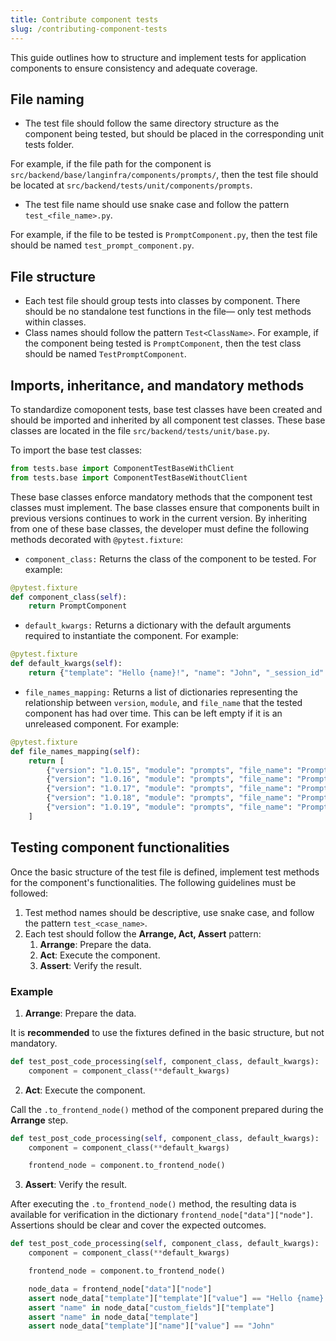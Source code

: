 ```yaml
---
title: Contribute component tests
slug: /contributing-component-tests
---
```


This guide outlines how to structure and implement tests for application components to ensure consistency and adequate coverage.

## File naming

* The test file should follow the same directory structure as the component being tested, but should be placed in the corresponding unit tests folder.

For example, if the file path for the component is `src/backend/base/langinfra/components/prompts/`, then the test file should be located at `src/backend/tests/unit/components/prompts`.

* The test file name should use snake case and follow the pattern `test_<file_name>.py`.

For example, if the file to be tested is `PromptComponent.py`, then the test file should be named `test_prompt_component.py`.

## File structure

* Each test file should group tests into classes by component. There should be no standalone test functions in the file— only test methods within classes.
* Class names should follow the pattern `Test<ClassName>`.
For example, if the component being tested is `PromptComponent`, then the test class should be named `TestPromptComponent`.

## Imports, inheritance, and mandatory methods

To standardize comoponent tests, base test classes have been created and should be imported and inherited by all component test classes. These base classes are located in the file `src/backend/tests/unit/base.py`.

To import the base test classes:

```python
from tests.base import ComponentTestBaseWithClient
from tests.base import ComponentTestBaseWithoutClient
```

These base classes enforce mandatory methods that the component test classes must implement. The base classes ensure that components built in previous versions continues to work in the current version. By inheriting from one of these base classes, the developer must define the following methods decorated with `@pytest.fixture`:

* `component_class:` Returns the class of the component to be tested. For example:

```python
@pytest.fixture
def component_class(self):
    return PromptComponent
```

* `default_kwargs:` Returns a dictionary with the default arguments required to instantiate the component. For example:

```python
@pytest.fixture
def default_kwargs(self):
    return {"template": "Hello {name}!", "name": "John", "_session_id": "123"}
```

* `file_names_mapping:` Returns a list of dictionaries representing the relationship between `version`, `module`, and `file_name` that the tested component has had over time. This can be left empty if it is an unreleased component. For example:

```python
@pytest.fixture
def file_names_mapping(self):
    return [
        {"version": "1.0.15", "module": "prompts", "file_name": "Prompt"},
        {"version": "1.0.16", "module": "prompts", "file_name": "Prompt"},
        {"version": "1.0.17", "module": "prompts", "file_name": "Prompt"},
        {"version": "1.0.18", "module": "prompts", "file_name": "Prompt"},
        {"version": "1.0.19", "module": "prompts", "file_name": "Prompt"},
    ]
```

## Testing component functionalities

Once the basic structure of the test file is defined, implement test methods for the component's functionalities. The following guidelines must be followed:

1. Test method names should be descriptive, use snake case, and follow the pattern `test_<case_name>`.
2. Each test should follow the **Arrange, Act, Assert** pattern:
    1. **Arrange**: Prepare the data.
    2. **Act**: Execute the component.
    3. **Assert**: Verify the result.

### Example

1. **Arrange**: Prepare the data.

It is **recommended** to use the fixtures defined in the basic structure, but not mandatory.

```python
def test_post_code_processing(self, component_class, default_kwargs):
    component = component_class(**default_kwargs)
```

2. **Act**: Execute the component.

Call the `.to_frontend_node()` method of the component prepared during the **Arrange** step.

```python
def test_post_code_processing(self, component_class, default_kwargs):
    component = component_class(**default_kwargs)

    frontend_node = component.to_frontend_node()
```

3. **Assert**: Verify the result.

After executing the `.to_frontend_node()` method, the resulting data is available for verification in the dictionary `frontend_node["data"]["node"]`. Assertions should be clear and cover the expected outcomes.

```python
def test_post_code_processing(self, component_class, default_kwargs):
    component = component_class(**default_kwargs)

    frontend_node = component.to_frontend_node()

    node_data = frontend_node["data"]["node"]
    assert node_data["template"]["template"]["value"] == "Hello {name}!"
    assert "name" in node_data["custom_fields"]["template"]
    assert "name" in node_data["template"]
    assert node_data["template"]["name"]["value"] == "John"
```
